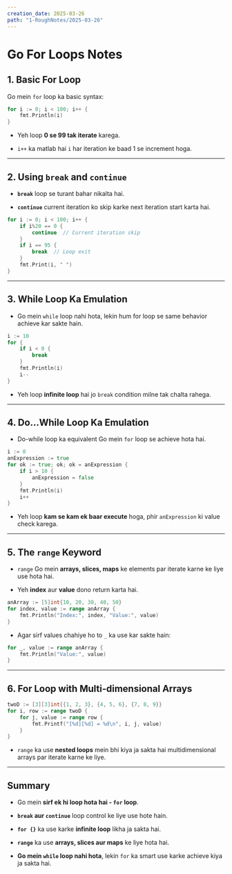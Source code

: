 ```yaml
---
creation_date: 2025-03-26
path: "1-RoughNotes/2025-03-26"
---
```

# Go For Loops Notes

## 1. Basic For Loop

Go mein `for` loop ka basic syntax:

```go
for i := 0; i < 100; i++ {
    fmt.Println(i)
}
```

- Yeh loop **0 se 99 tak iterate** karega.
    
- `i++` ka matlab hai `i` har iteration ke baad 1 se increment hoga.
    

---

## 2. Using `break` and `continue`

- **`break`** loop se turant bahar nikalta hai.
    
- **`continue`** current iteration ko skip karke next iteration start karta hai.
    

```go
for i := 0; i < 100; i++ {
    if i%20 == 0 {
        continue  // Current iteration skip
    }
    if i == 95 {
        break  // Loop exit
    }
    fmt.Print(i, " ")
}
```

---

## 3. While Loop Ka Emulation

- Go mein `while` loop nahi hota, lekin hum for loop se same behavior achieve kar sakte hain.
    

```go
i := 10
for {
    if i < 0 {
        break
    }
    fmt.Println(i)
    i--
}
```

- Yeh loop **infinite loop** hai jo `break` condition milne tak chalta rahega.
    

---

## 4. Do...While Loop Ka Emulation

- Do-while loop ka equivalent Go mein `for` loop se achieve hota hai.
    

```go
i := 0
anExpression := true
for ok := true; ok; ok = anExpression {
    if i > 10 {
        anExpression = false
    }
    fmt.Println(i)
    i++
}
```

- Yeh loop **kam se kam ek baar execute** hoga, phir `anExpression` ki value check karega.
    

---

## 5. The `range` Keyword

- `range` Go mein **arrays, slices, maps** ke elements par iterate karne ke liye use hota hai.
    
- Yeh **index** aur **value** dono return karta hai.
    

```go
anArray := [5]int{10, 20, 30, 40, 50}
for index, value := range anArray {
    fmt.Println("Index:", index, "Value:", value)
}
```

- Agar sirf values chahiye ho to `_` ka use kar sakte hain:
    

```go
for _, value := range anArray {
    fmt.Println("Value:", value)
}
```

---

## 6. For Loop with Multi-dimensional Arrays

```go
twoD := [3][3]int{{1, 2, 3}, {4, 5, 6}, {7, 8, 9}}
for i, row := range twoD {
    for j, value := range row {
        fmt.Printf("[%d][%d] = %d\n", i, j, value)
    }
}
```

- `range` ka use **nested loops** mein bhi kiya ja sakta hai multidimensional arrays par iterate karne ke liye.
    
---

## Summary

- Go mein **sirf ek hi loop hota hai - `for` loop**.
    
- **`break` aur `continue`** loop control ke liye use hote hain.
    
- **`for {}`** ka use karke **infinite loop** likha ja sakta hai.
    
- **`range`** ka use **arrays, slices aur maps** ke liye hota hai.
    
- **Go mein `while` loop nahi hota**, lekin `for` ka smart use karke achieve kiya ja sakta hai.